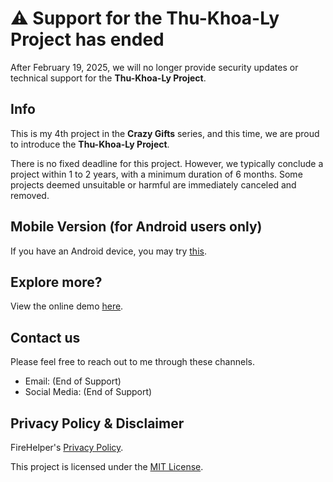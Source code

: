 # ⚠️ Support for the Thu-Khoa-Ly Project has ended

After February 19, 2025, we will no longer provide security updates or technical support for the **Thu-Khoa-Ly Project**.

## Info
This is my 4th project in the **Crazy Gifts** series, and this time, we are proud to introduce the **Thu-Khoa-Ly Project**.

There is no fixed deadline for this project. However, we typically conclude a project within 1 to 2 years, with a minimum duration of 6 months. Some projects deemed unsuitable or harmful are immediately canceled and removed.

## Mobile Version (for Android users only)
If you have an Android device, you may try [this](https://datit-026.github.io/DatIT/Blog/2025/urgift-app/urgift).

## Explore more?
View the online demo [here](https://datit-026.github.io/DatIT/404).

## Contact us
Please feel free to reach out to me through these channels.

- Email: (End of Support)
- Social Media: (End of Support)

## Privacy Policy & Disclaimer
FireHelper's [Privacy Policy](https://datit-026.github.io/DatIT/support/privacy).

This project is licensed under the [MIT License](LICENSE).
